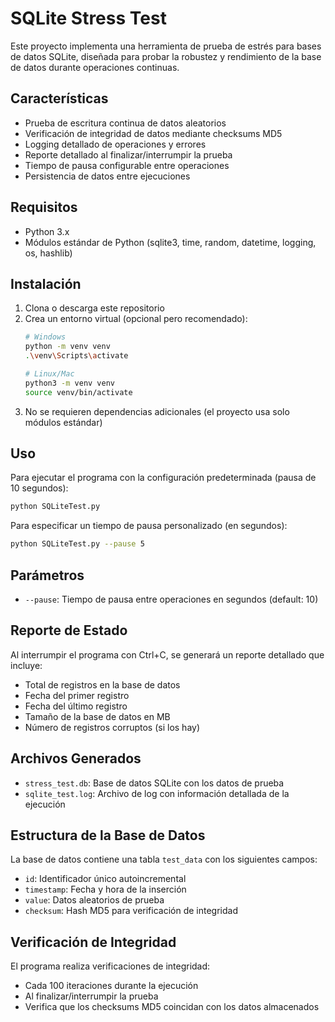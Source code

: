 # SQLite Stress Test

Este proyecto implementa una herramienta de prueba de estrés para bases de datos SQLite, diseñada para probar la robustez y rendimiento de la base de datos durante operaciones continuas.

## Características

- Prueba de escritura continua de datos aleatorios
- Verificación de integridad de datos mediante checksums MD5
- Logging detallado de operaciones y errores
- Reporte detallado al finalizar/interrumpir la prueba
- Tiempo de pausa configurable entre operaciones
- Persistencia de datos entre ejecuciones

## Requisitos

- Python 3.x
- Módulos estándar de Python (sqlite3, time, random, datetime, logging, os, hashlib)

## Instalación

1. Clona o descarga este repositorio
2. Crea un entorno virtual (opcional pero recomendado):
   ```bash
   # Windows
   python -m venv venv
   .\venv\Scripts\activate

   # Linux/Mac
   python3 -m venv venv
   source venv/bin/activate
   ```
3. No se requieren dependencias adicionales (el proyecto usa solo módulos estándar)

## Uso

Para ejecutar el programa con la configuración predeterminada (pausa de 10 segundos):

```bash
python SQLiteTest.py
```

Para especificar un tiempo de pausa personalizado (en segundos):

```bash
python SQLiteTest.py --pause 5
```

## Parámetros

- `--pause`: Tiempo de pausa entre operaciones en segundos (default: 10)

## Reporte de Estado

Al interrumpir el programa con Ctrl+C, se generará un reporte detallado que incluye:
- Total de registros en la base de datos
- Fecha del primer registro
- Fecha del último registro
- Tamaño de la base de datos en MB
- Número de registros corruptos (si los hay)

## Archivos Generados

- `stress_test.db`: Base de datos SQLite con los datos de prueba
- `sqlite_test.log`: Archivo de log con información detallada de la ejecución

## Estructura de la Base de Datos

La base de datos contiene una tabla `test_data` con los siguientes campos:
- `id`: Identificador único autoincremental
- `timestamp`: Fecha y hora de la inserción
- `value`: Datos aleatorios de prueba
- `checksum`: Hash MD5 para verificación de integridad

## Verificación de Integridad

El programa realiza verificaciones de integridad:
- Cada 100 iteraciones durante la ejecución
- Al finalizar/interrumpir la prueba
- Verifica que los checksums MD5 coincidan con los datos almacenados
